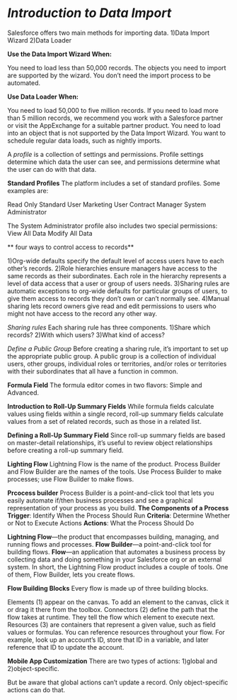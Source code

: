 *Introduction to Data Import*
=======
Salesforce offers two main methods for importing data.
1)Data Import Wizard
2)Data Loader

**Use the Data Import Wizard When:**

You need to load less than 50,000 records.
The objects you need to import are supported by the wizard.
You don’t need the import process to be automated.

**Use Data Loader When:**

You need to load 50,000 to five million records. If you need to load more than 5 million records, we recommend you work with a Salesforce partner or visit the AppExchange for a suitable partner product.
You need to load into an object that is not supported by the Data Import Wizard.
You want to schedule regular data loads, such as nightly imports.

A *profile* is a collection of settings and permissions. Profile settings determine which data the user can see, and permissions determine what the user can do with that data.


**Standard Profiles**
The platform includes a set of standard profiles. Some examples are:

Read Only
Standard User
Marketing User
Contract Manager
System Administrator

The System Administrator profile also includes two special permissions:
View All Data
Modify All Data

** four ways to control access to records**

1)Org-wide defaults specify the default level of access users have to each other’s records.
2)Role hierarchies ensure managers have access to the same records as their subordinates. Each role in the hierarchy represents a level of data access that a user or group of users needs.
3)Sharing rules are automatic exceptions to org-wide defaults for particular groups of users, to give them access to records they don’t own or can’t normally see.
4)Manual sharing lets record owners give read and edit permissions to users who might not have access to the record any other way.


*Sharing rules*
Each sharing rule has three components.
1)Share which records?
2)With which users?
3)What kind of access?

*Define a Public Group*
Before creating a sharing rule, it’s important to set up the appropriate public group. A public group is a collection of individual users, other groups, individual roles or territories, and/or roles or territories with their subordinates that all have a function in common.

**Formula Field**
The formula editor comes in two flavors: Simple and Advanced. 

**Introduction to Roll-Up Summary Fields**
While formula fields calculate values using fields within a single record, roll-up summary fields calculate values from a set of related records, such as those in a related list. 

**Defining a Roll-Up Summary Field**
Since roll-up summary fields are based on master-detail relationships, it’s useful to review object relationships before creating a roll-up summary field.

**Lighting Flow**
Lightning Flow is the name of the product.
Process Builder and Flow Builder are the names of the tools.
Use Process Builder to make processes; use Flow Builder to make flows.

**Prcocess builder**
Process Builder is a point-and-click tool that lets you easily automate if/then business processes and see a graphical representation of your process as you build.
**The Components of a Process**
**Trigger**: Identify When the Process Should Run
**Criteria**: Determine Whether or Not to Execute Actions
**Actions**: What the Process Should Do


**Lightning Flow**—the product that encompasses building, managing, and running flows and processes.
**Flow Builder**—a point-and-click tool for building flows.
**Flow**—an application that automates a business process by collecting data and doing something in your Salesforce org or an external system.
In short, the Lightning Flow product includes a couple of tools. One of them, Flow Builder, lets you create flows.


**Flow Building Blocks**
Every flow is made up of three building blocks.

Elements (1) appear on the canvas. To add an element to the canvas, click it or drag it there from the toolbox.
Connectors (2) define the path that the flow takes at runtime. They tell the flow which element to execute next.
Resources (3) are containers that represent a given value, such as field values or formulas. You can reference resources throughout your flow. For example, look up an account’s ID, store that ID in a variable, and later reference that ID to update the account.

**Mobile App Customization**
 There are two types of actions:
 1)global and 
 2)object-specific.
 
 But be aware that global actions can’t update a record. Only object-specific actions can do that.
 
 
 
 
 
 
 
 
 

